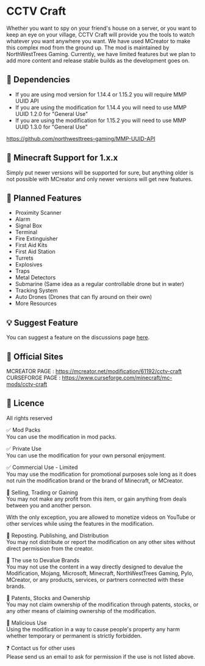 # CCTV Craft
Whether you want to spy on your friend's house on a server, or you want to keep an eye on your village, CCTV Craft will provide you the tools to watch whatever you want anywhere you want. We have used MCreator to make this complex mod from the ground up. The mod is maintained by NorthWestTrees Gaming. Currently, we have limited features but we plan to add more content and release stable builds as the development goes on.

## 🧩 Dependencies
- If you are using mod version for 1.14.4 or 1.15.2 you will require MMP UUID API  
- If you are using the modification for 1.14.4 you will need to use MMP UUID 1.2.0 for "General Use"  
- If you are using the modification for 1.15.2 you will need to use MMP UUID 1.3.0 for "General Use"  

https://github.com/northwesttrees-gaming/MMP-UUID-API

## 🔨 Minecraft Support for 1.x.x
Simply put newer versions will be supported for sure, but anything older is not possible with MCreator and only newer versions will get new features.

## 📌 Planned Features
- Proximity Scanner
- Alarm
- Signal Box
- Terminal
- Fire Extinguisher
- First Aid Kits
- First Aid Station
- Turrets
- Explosives
- Traps
- Metal Detectors
- Submarine (Same idea as a regular controllable drone but in water)
- Tracking System
- Auto Drones (Drones that can fly around on their own)
- More Resources

## 💡 Suggest Feature
You can suggest a feature on the discussions page [here](https://github.com/northwesttrees-gaming/CCTV-Craft/issues/new/choose).

## 🔗 Official Sites
MCREATOR PAGE : https://mcreator.net/modification/61192/cctv-craft  
CURSEFORGE PAGE : https://www.curseforge.com/minecraft/mc-mods/cctv-craft

## 📃 Licence
All rights reserved  
  
✅ Mod Packs  
You can use the modification in mod packs.  
  
✅ Private Use  
You can use the modification for your own personal enjoyment.  
  
✅ Commercial Use - Limited  
You may use the modification for promotional purposes sole long as it does not ruin the modification brand or the brand of Minecraft, or MCreator.  
  
🚫 Selling, Trading or Gaining  
You may not make any profit from this item, or gain anything from deals between you and another person.  
  
With the only exception, you are allowed to monetize videos on YouTube or other services while using the features in the modification.  
  
🚫 Reposting. Publishing, and Distribution  
You may not distribute or report the modification on any other sites without direct permission from the creator.  
  
🚫 The use to Devalue Brands  
You may not use the content in a way directly designed to devalue the Modification, Mojang, Microsoft, Minecraft, NorthWestTrees Gaming, Pylo, MCreator, or any products, services, or partners connected with these brands.  
  
🚫 Patents, Stocks and Ownership  
You may not claim ownership of the modification through patents, stocks, or any other means of claiming ownership of the modification.  
  
🚫 Malicious Use  
Using the modification in a way to cause people's property any harm whether temporary or permanent is strictly forbidden.  
  
❓ Contact us for other uses  
Please send us an email to ask for permission if the use is not listed above.  

